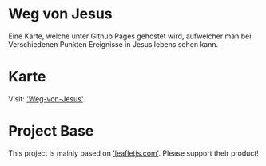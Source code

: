 # Weg von Jesus
Eine Karte, welche unter Github Pages gehostet wird, aufwelcher man bei Verschiedenen Punkten Ereignisse in Jesus lebens sehen kann.

# Karte
Visit: ['Weg-von-Jesus'](https://erik-donath.github.io/Weg-von-Jesus/).

# Project Base
This project is mainly based on ['leafletjs.com'](https://leafletjs.com/). Please support their product!
